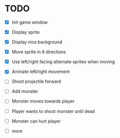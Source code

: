 # TODO

- [x] Init game window
- [x] Display sprite
- [x] Display nice background
- [x] Move sprite in 8 directions
- [x] Use left/right facing alternate sprites when moving
- [x] Animate left/right movement
- [ ] Shoot projectile forward
- [ ] Add monster
- [ ] Monster moves towards player
- [ ] Player wants to shoot monster until dead
- [ ] Monster can hurt player
- [ ] more

